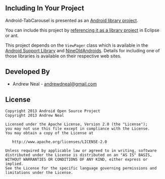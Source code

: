 Including In Your Project
-------------------------

Android-TabCarousel is presented as an [Android library project][1].

You can include this project by [referencing it as a library project][2] in
Eclipse or ant.

This project depends on the `ViewPager` class which is available in the
[Android Support Library][3] and [NineOldAndroids][4]. Details for
including one of those libraries is available on their respective web sites.


Developed By
------------

 * Andrew Neal - <andrewdneal@gmail.com>


License
-------

    Copyright 2013 Android Open Source Project
    Copyright 2013 Andrew Neal

    Licensed under the Apache License, Version 2.0 (the "License");
    you may not use this file except in compliance with the License.
    You may obtain a copy of the License at

       http://www.apache.org/licenses/LICENSE-2.0

    Unless required by applicable law or agreed to in writing, software
    distributed under the License is distributed on an "AS IS" BASIS,
    WITHOUT WARRANTIES OR CONDITIONS OF ANY KIND, either express or implied.
    See the License for the specific language governing permissions and
    limitations under the License.
    
    
  
[1]: http://developer.android.com/guide/developing/projects/projects-eclipse.html
[2]: http://developer.android.com/guide/developing/projects/projects-eclipse.html#ReferencingLibraryProject
[3]: http://developer.android.com/sdk/compatibility-library.html
[4]: http://nineoldandroids.com
